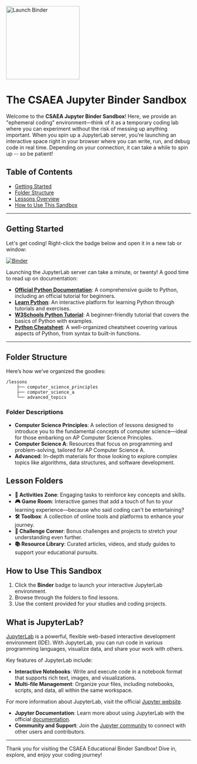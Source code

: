 
<a href="https://mybinder.org/v2/gh/csaea/my-first-binder/HEAD" target="_blank">
    <img src="https://mybinder.org/badge_logo.svg" alt="Launch Binder" style="width: 200px; height: auto;">
</a>

# The CSAEA Jupyter Binder Sandbox

Welcome to the **CSAEA Jupyter Binder Sandbox**! Here, we provide an "ephemeral coding" environment—think of it as a temporary coding lab where you can experiment without the risk of messing up anything important. When you spin up a JupyterLab server, you’re launching an interactive space right in your browser where you can write, run, and debug code in real time. Depending on your connection, it can take a while to spin up -- so be patient!  

## Table of Contents

- [Getting Started](#getting-started)
- [Folder Structure](#folder-structure)
- [Lessons Overview](#lessons-overview)
- [How to Use This Sandbox](#how-to-use-this-sandbox)

---

## Getting Started

Let's get coding! Right-click the badge below and open it in a new tab or window:

[![Binder](https://mybinder.org/badge_logo.svg)](https://mybinder.org/v2/gh/csaea/my-first-binder/HEAD)

Launching the JupyterLab server can take a minute, or twenty! A good time to read up on documentation:

- **[Official Python Documentation](https://docs.python.org/3/tutorial/index.html)**: A comprehensive guide to Python, including an official tutorial for beginners.
- **[Learn Python](https://www.learnpython.org/)**: An interactive platform for learning Python through tutorials and exercises.
- **[W3Schools Python Tutorial](https://www.w3schools.com/python/)**: A beginner-friendly tutorial that covers the basics of Python with examples.
- **[Python Cheatsheet](https://www.pythoncheatsheet.org/)**: A well-organized cheatsheet covering various aspects of Python, from syntax to built-in functions.

---

## Folder Structure

Here’s how we’ve organized the goodies:

```
/lessons
    ├── computer_science_principles
    ├── computer_science_a
    └── advanced_topics
```

### Folder Descriptions

- **Computer Science Principles**: A selection of lessons designed to introduce you to the fundamental concepts of computer science—ideal for those embarking on AP Computer Science Principles.
- **Computer Science A**: Resources that focus on programming and problem-solving, tailored for AP Computer Science A.
- **Advanced**: In-depth materials for those looking to explore complex topics like algorithms, data structures, and software development.

## Lesson Folders

- **🎯 Activities Zone**: Engaging tasks to reinforce key concepts and skills.
- **🎮 Game Room**: Interactive games that add a touch of fun to your learning experience—because who said coding can't be entertaining?
- **🛠️ Toolbox**: A collection of online tools and platforms to enhance your journey.
- **📝 Challenge Corner**: Bonus challenges and projects to stretch your understanding even further.
- **📚 Resource Library**: Curated articles, videos, and study guides to support your educational pursuits.

## How to Use This Sandbox

1. Click the **Binder** badge to launch your interactive JupyterLab environment.
2. Browse through the folders to find lessons.
3. Use the content provided for your studies and coding projects.

## What is JupyterLab?

[JupyterLab](https://jupyter.org/) is a powerful, flexible web-based interactive development environment (IDE). With JupyterLab, you can run code in various programming languages, visualize data, and share your work with others.

Key features of JupyterLab include:

- **Interactive Notebooks**: Write and execute code in a notebook format that supports rich text, images, and visualizations.
- **Multi-file Management**: Organize your files, including notebooks, scripts, and data, all within the same workspace.

For more information about JupyterLab, visit the official [Jupyter website](https://jupyter.org/).
- **Jupyter Documentation**: Learn more about using JupyterLab with the official [documentation](https://jupyterlab.readthedocs.io/en/stable/).
- **Community and Support**: Join the [Jupyter community](https://jupyter.org/community) to connect with other users and contributors.

---

Thank you for visiting the CSAEA Educational Binder Sandbox! Dive in, explore, and enjoy your coding journey!
